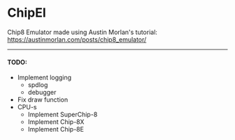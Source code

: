 # ChipEI

Chip8 Emulator made using Austin Morlan's tutorial:
https://austinmorlan.com/posts/chip8_emulator/

---
#### TODO:
- Implement logging
  - spdlog
  - debugger
- Fix draw function
- CPU-s
  - Implement SuperChip-8
  - Implement Chip-8X
  - Implement Chip-8E

